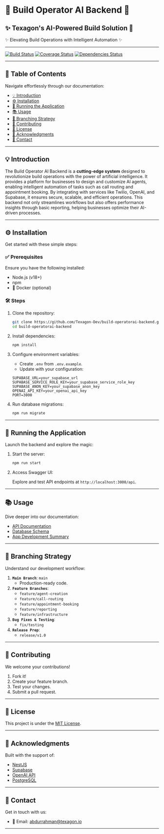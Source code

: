 # 🚀 Build Operator AI Backend 🤖

## ✨ Texagon's AI-Powered Build Solution 🌟

✨ Elevating Build Operations with Intelligent Automation ✨

---

<!-- Badges -->

[![Build Status](https://img.shields.io/badge/build-passing-brightgreen.svg)](https://example.com/build) 
[![Coverage Status](https://img.shields.io/badge/coverage-90%25-brightgreen.svg)](https://example.com/coverage) 
[![Dependencies Status](https://img.shields.io/badge/dependencies-up%20to%20date-brightgreen.svg)](https://example.com/dependencies)

---

<!-- Table of Contents -->

## 🧭 Table of Contents

Navigate effortlessly through our documentation:

-   [💡 Introduction](#introduction)
-   [⚙️ Installation](#installation)
-   [🚀 Running the Application](#running-the-application)
-   [📚 Usage](#usage)
-   [🌿 Branching Strategy](#branching-strategy)
-   [🤝 Contributing](#contributing)
-   [📜 License](#license)
-   [🙏 Acknowledgments](#acknowledgments)
-   [📧 Contact](#contact)

---

## 💡 Introduction

The Build Operator AI Backend is a **cutting-edge system** designed to revolutionize build operations with the power of artificial intelligence. It provides a platform for businesses to design and customize AI agents, enabling intelligent automation of tasks such as call routing and appointment booking. By integrating with services like Twilio, OpenAI, and Supabase, it ensures secure, scalable, and efficient operations. This backend not only streamlines workflows but also offers performance insights through basic reporting, helping businesses optimize their AI-driven processes.

---

## ⚙️ Installation

Get started with these simple steps:

### ✅ Prerequisites

Ensure you have the following installed:

-   Node.js (v18+)
-   npm
-   🐳 Docker (optional)

### 🛠️ Steps

1.  Clone the repository:

    ```bash
    git clone https://github.com/Texagon-Dev/build-operatorai-backend.git
    cd build-operatorai-backend
    ```

2.  Install dependencies:

    ```bash
    npm install
    ```

3.  Configure environment variables:

    -   Create `.env` from `.env.example`.
    -   Update with your configuration:

    ```env
    SUPABASE_URL=your_supabase_url
    SUPABASE_SERVICE_ROLE_KEY=your_supabase_service_role_key
    SUPABASE_ANON_KEY=your_supabase_anon_key
    OPENAI_API_KEY=your_openai_api_key
    PORT=3000
    ```

4.  Run database migrations:

    ```bash
    npm run migrate
    ```

---

## 🚀 Running the Application

Launch the backend and explore the magic:

1.  Start the server:

    ```bash
    npm run start
    ```

2.  Access Swagger UI:

    Explore and test API endpoints at `http://localhost:3000/api`.

---

## 📚 Usage

Dive deeper into our documentation:

-   [API Documentation](docs/usage.md) 
-   [Database Schema](docs/schema.md)
-   [App Development Summary](docs/documentation.docx)

---

## 🌿 Branching Strategy

Understand our development workflow:

1.  **`Main Branch`**: `main`
    *   Production-ready code.
2.  **`Feature Branches`**:
    *   `feature/agent-creation`
    *   `feature/call-routing`
    *   `feature/appointment-booking`
    *   `feature/reporting`
    *   `feature/infrastructure`
3.  **`Bug Fixes & Testing`**:
    *   `fix/testing`
4.  **`Release Prep`**:
    *   `release/v1.0`

---

## 🤝 Contributing

We welcome your contributions!

1.  Fork it!
2.  Create your feature branch.
3.  Test your changes.
4.  Submit a pull request.

---

## 📜 License

This project is under the [MIT License](LICENSE).

---

## 🙏 Acknowledgments

Built with the support of:

-   [NestJS](https://nestjs.com/)
-   [Supabase](https://supabase.com/)
-   [OpenAI API](https://openai.com/api/)
-   [PostgreSQL](https://www.postgresql.org/)

---



## 📧 Contact

Get in touch with us:

- 📧 Email: [abdurrahman@texagon.io](https://mail.google.com/mail/?view=cm&to=abdurrahman@texagon.io)


---


